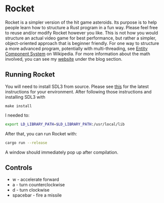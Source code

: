 # Rocket

Rocket is a simpler version of the hit game asteroids. Its purpose is to help people learn how to structure a Rust program in a fun way. Please feel free to reuse and/or modify Rocket however you like. This is not how you would structure an actual video game for best performance, but rather a simpler, object-oriented approach that is beginner friendly. For one way to structure a more advanced program, potentially with multi-threading, see [Entity Component System](https://en.wikipedia.org/wiki/Entity_component_system) on Wikipedia. For more information about the math involved, you can see my [website](https://ctgallagher4.github.io) under the blog section.

## Running Rocket

You will need to install SDL3 from source. Please see [this](https://github.com/libsdl-org/SDL/blob/main/INSTALL.md) for the latest instructions for your environment. After following those instructions and installing SDL3 with

```
make install
```

I needed to:

```bash
export LD_LIBRARY_PATH=$LD_LIBRARY_PATH:/usr/local/lib
```

After that, you can run Rocket with:

```bash
cargo run --release
```

A window should immediately pop up after compilation.

## Controls
 * w - accelerate forward
 * a - turn counterclockwise
 * d - turn clockwise
 * spacebar - fire a missile
